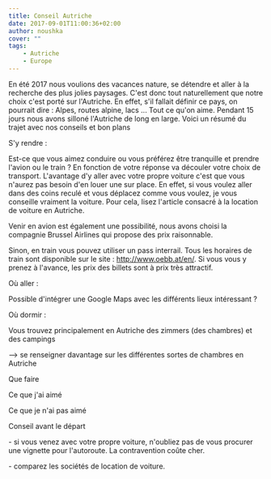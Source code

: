 ```yaml
---
title: Conseil Autriche
date: 2017-09-01T11:00:36+02:00
author: noushka
cover: ""
tags:
    - Autriche
    - Europe
---
```


En été 2017 nous voulions des vacances nature, se détendre et aller à la recherche des plus jolies paysages. C'est donc tout naturellement que notre choix c'est porté sur l'Autriche. En effet, s'il fallait définir ce pays, on pourrait dire : Alpes, routes alpine, lacs ... Tout ce qu'on aime. Pendant 15 jours nous avons silloné l'Autriche de long en large. Voici un résumé du trajet avec nos conseils et bon plans

S'y rendre :

Est-ce que vous aimez conduire ou vous préférez être tranquille et prendre l'avion ou le train ? En fonction de votre réponse va découler votre choix de transport. L'avantage d'y aller avec votre propre voiture c'est que vous n'aurez pas besoin d'en louer une sur place. En effet, si vous voulez aller dans des coins reculé et vous déplacez comme vous voulez, je vous conseille vraiment la voiture. Pour cela, lisez l'article consacré à la location de voiture en Autriche.

Venir en avion est également une possibilité, nous avons choisi la compagnie Brussel Airlines qui propose des prix raisonnable.

Sinon, en train vous pouvez utiliser un pass interrail. Tous les horaires de train sont disponible sur le site : http://www.oebb.at/en/. Si vous vous y prenez à l'avance, les prix des billets sont à prix très attractif.

Où aller :

Possible d'intégrer une Google Maps avec les différents lieux intéressant ?

Où dormir :

Vous trouvez principalement en Autriche des zimmers (des chambres) et des campings

\--> se renseigner davantage sur les différentes sortes de chambres en Autriche

Que faire

Ce que j'ai aimé

Ce que je n'ai pas aimé

Conseil avant le départ

\- si vous venez avec votre propre voiture, n'oubliez pas de vous procurer une vignette pour l'autoroute. La contravention coûte cher.

\- comparez les sociétés de location de voiture.
